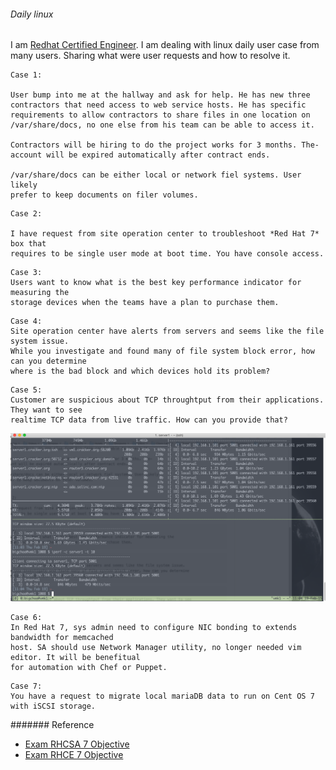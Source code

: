 ###### Daily linux
I am [Redhat Certified Engineer](https://www.redhat.com/wapps/training/certification/verify.html?certNumber=110-110-053). I am dealing with linux daily user 
case from many users. Sharing what were user requests and how to 
resolve it.
```
Case 1:

User bump into me at the hallway and ask for help. He has new three 
contractors that need access to web service hosts. He has specific
requirements to allow contractors to share files in one location on
/var/share/docs, no one else from his team can be able to access it.

Contractors will be hiring to do the project works for 3 months. The-
account will be expired automatically after contract ends.

/var/share/docs can be either local or network fiel systems. User likely
prefer to keep documents on filer volumes.
```

```
Case 2:

I have request from site operation center to troubleshoot *Red Hat 7* box that 
requires to be single user mode at boot time. You have console access.
```
```
Case 3:
Users want to know what is the best key performance indicator for measuring the 
storage devices when the teams have a plan to purchase them.
```
```
Case 4:
Site operation center have alerts from servers and seems like the file system issue.
While you investigate and found many of file system block error, how can you determine
where is the bad block and which devices hold its problem?
```
```
Case 5:
Customer are suspicious about TCP throughtput from their applications. They want to see
realtime TCP data from live traffic. How can you provide that?
```
![iperf_dump](https://github.com/boonchu/opslab/blob/master/daily_linux/iperf.png)
```
Case 6:
In Red Hat 7, sys admin need to configure NIC bonding to extends bandwidth for memcached 
host. SA should use Network Manager utility, no longer needed vim editor. It will be benefitual 
for automation with Chef or Puppet.
```
```
Case 7:
You have a request to migrate local mariaDB data to run on Cent OS 7 with iSCSI storage. 
```
####### Reference
* [Exam RHCSA 7 Objective](http://www.certdepot.net/rhel7-rhcsa-exam-objectives/)
* [Exam RHCE 7 Objective](http://www.certdepot.net/rhel7-rhce-exam-objectives/)
